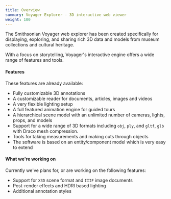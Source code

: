 ```yaml
---
title: Overview
summary: Voyager Explorer - 3D interactive web viewer
weight: 100
---
```


The Smithsonian Voyager web explorer has been created specifically for displaying, exploring, and sharing rich 3D data and models from museum collections and cultural heritage.

With a focus on storytelling, Voyager's interactive engine offers a wide range of features and tools.

#### Features

These features are already available:

- Fully customizable 3D annotations
- A customizable reader for documents, articles, images and videos
- A very flexible lighting setup
- A full featured animation engine for guided tours
- A hierarchical scene model with an unlimited number of cameras, lights, props, and models
- Support for a wide range of 3D formats including `obj`, `ply`, and `gltf`, `glb` with Draco mesh compression.
- Tools for taking measurements and making cuts through objects
- The software is based on an entity/component model which is very easy to extend

#### What we're working on

Currently we've plans for, or are working on the following features:

- Support for `X3D` scene format and `IIIF` image documents
- Post-render effects and HDRI based lighting
- Additional annotation styles